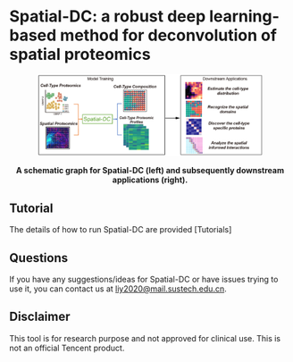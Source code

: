 # Spatial-DC: a robust deep learning-based method for deconvolution of spatial proteomics

<p align="center">
  <img width="80%" src=workflow.jpg>
</p>

<p align="center"><strong>A schematic graph for Spatial-DC (left) and subsequently downstream applications (right). </strong></p>

## Tutorial
The details of how to run Spatial-DC are provided [Tutorials]

## Questions
If you have any suggestions/ideas for Spatial-DC or have issues trying to use it, you can contact us at liy2020@mail.sustech.edu.cn.

## Disclaimer
This tool is for research purpose and not approved for clinical use.
This is not an official Tencent product.

